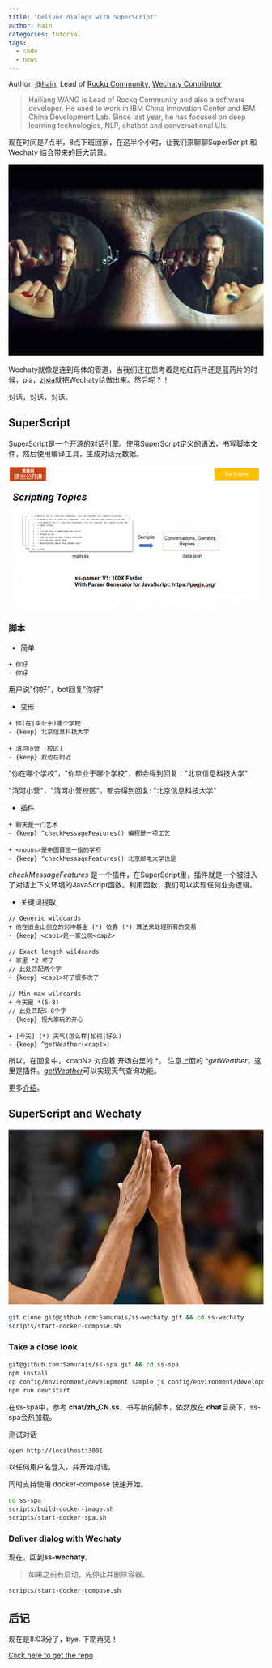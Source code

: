 ```yaml
---
title: "Deliver dialogs with SuperScript"
author: hain
categories: tutorial
tags:
  - code
  - news
---
```


Author: [@hain](http://blog.chatbot.io/webcv/), Lead of [Rockq Community](https://github.com/rockq-org/node-party), [Wechaty Contributor](https://github.com/orgs/Chatie/teams/contributor)

> Hailiang WANG is Lead of Rockq Community and also a software developer. He used to work in IBM China Innovation Center and IBM China Development Lab. Since last year, he has focused on deep learning technologies, NLP, chatbot and conversational UIs.

现在时间是7点半，8点下班回家，在这半个小时，让我们来聊聊SuperScript 和 Wechaty 结合带来的巨大前景。

![Blue and Red pill](/assets/2017/samurais-the-matrix.jpg)

Wechaty就像是连到母体的管道，当我们还在思考着是吃红药片还是蓝药片的时候，pia，[zixia](https://github.com/huan)就把Wechaty给做出来。然后呢？！

对话，对话，对话。

## SuperScript

SuperScript是一个开源的对话引擎。使用SuperScript定义的语法，书写脚本文件，然后使用编译工具，生成对话元数据。

![ss](/assets/2017/samrais-ss-1.png)

### 脚本

* 简单

```text
+ 你好
- 你好
```

用户说"你好"，bot回复"你好"

* 变形

```text
+ 你(在|毕业于)哪个学校
- {keep} 北京信息科技大学

+ 清河小营 [校区]
- {keep} 我也在附近
```

"你在哪个学校"，"你毕业于哪个学校"，都会得到回复："北京信息科技大学"

"清河小营"，"清河小营校区"，都会得到回复: "北京信息科技大学"

* 插件

```text
+ 聊天是一门艺术
- {keep} ^checkMessageFeatures() 编程是一项工艺

+ <nouns>是中国首屈一指的学府
- {keep} ^checkMessageFeatures() 北京邮电大学也是
```

*checkMessageFeatures* 是一个插件，在SuperScript里，插件就是一个被注入了对话上下文环境的JavaScript函数。利用函数，我们可以实现任何业务逻辑。

* 关键词提取

```text
// Generic wildcards
+ 他在旧金山创立的对冲基金 (*) 依靠 (*) 算法来处理所有的交易
- {keep} <cap1>是一家公司<cap2>

// Exact length wildcards
+ 家里 *2 坏了
// 此处匹配两个字
- {keep} <cap1>坏了很多次了

// Min-max wildcards
+ 今天是 *(5-8)
// 此处匹配5-8个字
- {keep} 祝大家玩的开心

+ [今天] (*) 天气(怎么样|如何|好么)
- {keep} ^getWeather(<cap1>)
```

所以，在回复中，\<capN\> 对应着 开场白里的 *。
注意上面的 *^getWeather*，这里是插件。[*getWeather*](https://github.com/Samurais/ss-spa/blob/develop/plugins/index.plugin.js#L24)可以实现天气查询功能。

更多[介绍](http://www.leiphone.com/news/201704/JvBW78wfyvcfB4xW.html)。

## SuperScript and Wechaty

![ss](/assets/2017/samurias-hifive.jpg)

```sh
git clone git@github.com:Samurais/ss-wechaty.git && cd ss-wechaty
scripts/start-docker-compose.sh
```

### Take a close look

```sh
git@github.com:Samurais/ss-spa.git && cd ss-spa
npm install
cp config/environment/development.sample.js config/environment/development.js # 修改配置文件
npm run dev:start
```

在ss-spa中，参考 **chat/zh_CN.ss**，书写新的脚本，依然放在 **chat**目录下，ss-spa会热加载。

测试对话

```sh
open http://localhost:3001
```

以任何用户名登入，并开始对话。

同时支持使用 docker-compose 快速开始。

```sh
cd ss-spa
scripts/build-docker-image.sh
scripts/start-docker-spa.sh
```

### Deliver dialog with Wechaty

现在，回到**ss-wechaty**。

> 如果之前有启动，先停止并删除容器。

```sh
scripts/start-docker-compose.sh
```

## 后记

现在是8:03分了，bye. 下期再见！

[Click here to get the repo](https://github.com/samurais/ss-wechaty)
